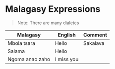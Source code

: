 
# Malagasy Expressions

> Note: There are many dialetcs

| Malagasy             | English              | Comment              |
-----------------------|----------------------|-----------------------
| Mbola tsara          | Hello                | Sakalava             |
| Salama               | Hello                |                      |
| Ngoma anao zaho      | I miss you           |                      |
